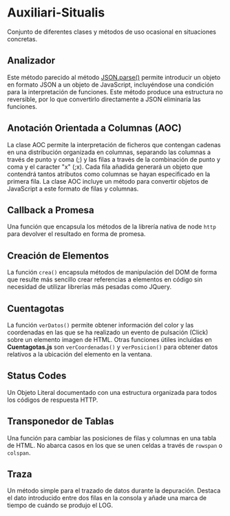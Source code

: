 # Auxiliari-Situalis

 Conjunto de diferentes clases y métodos de uso ocasional en situaciones concretas.

## Analizador
 Este método parecido al método [JSON.parse()](https://developer.mozilla.org/en-US/docs/Web/JavaScript/Reference/Global_Objects/JSON/parse) permite introducir un objeto en formato JSON a un objeto de JavaScript, incluyéndose una condición para la interpretación de funciones.
 Este método produce una estructura no reversible, por lo que convertirlo directamente a JSON eliminaría las funciones.

## Anotación Orientada a Columnas (AOC)
 La clase AOC permite la interpretación de ficheros que contengan cadenas en una distribución organizada en columnas, separando las columnas a través de punto y coma (;) y las filas a través de la combinación de punto y coma y el caracter "x" (;x).
 Cada fila añadida generará un objeto que contendrá tantos atributos como columnas se hayan especificado en la primera fila.
 La clase AOC incluye un método para convertir objetos de JavaScript a este formato de filas y columnas.

## Callback a Promesa
 Una función que encapsula los métodos de la librería nativa de node `http` para devolver el resultado en forma de promesa.

## Creación de Elementos
 La función `crea()` encapsula métodos de manipulación del DOM de forma que resulte más sencillo crear referencias a elementos en código sin necesidad de utilizar librerías más pesadas como JQuery.

## Cuentagotas
 La función `verDatos()` permite obtener información del color y las coordenadas en las que se ha realizado un evento de pulsación (Click) sobre un elemento imagen de HTML. Otras funciones útiles incluidas en **Cuentagotas.js** son `verCoordenadas()` y `verPosicion()` para obtener datos relativos a la ubicación del elemento en la ventana.

## Status Codes
 Un Objeto Literal documentado con una estructura organizada para todos los códigos de respuesta HTTP.

## Transponedor de Tablas
 Una función para cambiar las posiciones de filas y columnas en una tabla de HTML. No abarca casos en los que se unen celdas a través de `rowspan` o `colspan`.

## Traza
 Un método simple para el trazado de datos durante la depuración. Destaca el dato introducido entre dos filas en la consola y añade una marca de tiempo de cuándo se produjo el LOG.
